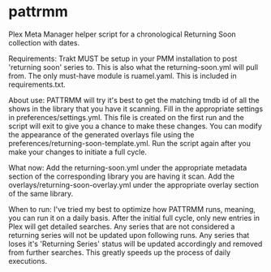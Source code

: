 # pattrmm
Plex Meta Manager helper script for a chronological Returning Soon collection with dates.

Requirements:
    Trakt MUST be setup in your PMM installation to post 'returning soon' series to.
    This is also what the returning-soon.yml will pull from.
    The only must-have module is ruamel.yaml. This is included in requirements.txt.

About use:
    PATTRMM will try it's best to get the matching tmdb id of all the shows in the library that you have it scanning.
    Fill in the appropriate settings in preferences/settings.yml. This file is created on the first run and the script will
    exit to give you a chance to make these changes. You can modify the appearance of the generated overlays file using the
    preferences/returning-soon-template.yml. Run the script again after you make your changes to initiate a full cycle.

What now:
    Add the returning-soon.yml under the appropriate metadata section of the corresponding library you are having it scan.
    Add the overlays/returning-soon-overlay.yml under the appropriate overlay section of the same library.

When to run:
    I've tried my best to optimize how PATTRMM runs, meaning, you can run it on a daily basis. After the initial full cycle,
    only new entries in Plex will get detailed searches. Any series that are not considered a returning series will not be
    updated upon following runs. Any series that loses it's 'Returning Series' status will be updated accordingly and removed
    from further searches. This greatly speeds up the process of daily executions.
